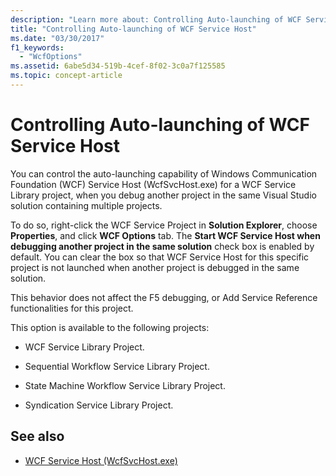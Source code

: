 ```yaml
---
description: "Learn more about: Controlling Auto-launching of WCF Service Host"
title: "Controlling Auto-launching of WCF Service Host"
ms.date: "03/30/2017"
f1_keywords: 
  - "WcfOptions"
ms.assetid: 6abe5d34-519b-4cef-8f02-3c0a7f125585
ms.topic: concept-article
---
```

# Controlling Auto-launching of WCF Service Host

You can control the auto-launching capability of Windows Communication Foundation (WCF) Service Host (WcfSvcHost.exe) for a WCF Service Library project, when you debug another project in the same Visual Studio solution containing multiple projects.  
  
 To do so, right-click the WCF Service Project in **Solution Explorer**, choose **Properties**, and click **WCF Options** tab. The **Start WCF Service Host when debugging another project in the same solution** check box is enabled by default. You can clear the box so that WCF Service Host for this specific project is not launched when another project is debugged in the same solution.  
  
 This behavior does not affect the F5 debugging, or Add Service Reference functionalities for this project.  
  
 This option is available to the following projects:  
  
- WCF Service Library Project.  
  
- Sequential Workflow Service Library Project.  
  
- State Machine Workflow Service Library Project.  
  
- Syndication Service Library Project.  
  
## See also

- [WCF Service Host (WcfSvcHost.exe)](wcf-service-host-wcfsvchost-exe.md)
